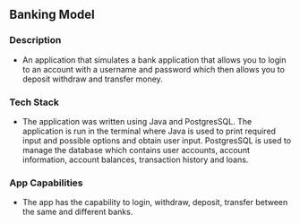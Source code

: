 ## Banking Model
### Description
- An application that simulates a bank application that allows you to login to an account with a username and password which then allows you to deposit withdraw and transfer money.
### Tech Stack
- The application was written using Java and PostgresSQL. The application is run in the terminal where Java is used to print required input and possible options and obtain user input. PostgresSQL is used to manage the database which contains user accounts, account information, account balances, transaction history and loans.
### App Capabilities
- The app has the capability to login, withdraw, deposit, transfer between the same and different banks.
